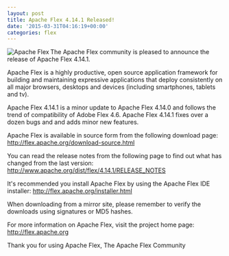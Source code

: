 ```yaml
---
layout: post
title: Apache Flex 4.14.1 Released!
date: '2015-03-31T04:16:19+00:00'
categories: flex
---
```

<a href="http://flex.apache.org/"><img src="https://blogs.apache.org/flex/mediaresource/7752016a-8d90-472a-a43e-dd52f766affa?t=true" alt="Apache Flex" align="left"></img></a>The Apache Flex community is pleased to announce the release of Apache Flex 4.14.1.

Apache Flex is a highly productive, open source application framework for building and maintaining expressive applications that deploy consistently on all major browsers, desktops and devices (including smartphones, tablets and tv).

Apache Flex 4.14.1 is a minor update to Apache Flex 4.14.0 and follows the trend of compatibility of Adobe Flex 4.6.  Apache Flex 4.14.1 fixes over a dozen bugs and and adds minor new features.

Apache Flex is available in source form from the following download page:
<a href="http://flex.apache.org/download-source.html">http://flex.apache.org/download-source.html</a>

You can read the release notes from the following page to find out what has changed from the last version:
<a href="http://www.apache.org/dist/flex/4.14.1/RELEASE_NOTES"> http://www.apache.org/dist/flex/4.14.1/RELEASE_NOTES</a>

It's recommended you install Apache Flex by using the Apache Flex IDE installer:
<a href="http://flex.apache.org/installer.html">http://flex.apache.org/installer.html</a>

When downloading from a mirror site, please remember to verify the downloads using signatures or MD5 hashes.

For more information on Apache Flex, visit the project home page:
<a href="http://flex.apache.org">http://flex.apache.org</a>

Thank you for using Apache Flex,
The Apache Flex Community
